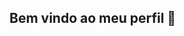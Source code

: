 ## Bem vindo ao meu perfil 👋

<!--
**ClariceNeves/ClariceNeves** is a ✨ _special_ ✨ repository because its `README.md` (this file) appears on your GitHub profile.

Here are some ideas to get you started:

- 🔭 I’m Clarice das Neves.
- 🌱 I’m student of Alura.
- 👯 I’m developingbin the Java Script language.
- 🤔 I use this space to organize and share the projects I have developed.
- 💬 Ask me about ...
- 📫 How to reach me: clariceneves@prof.educacao.sp.gov.br
- 😄 Pronouns: ...
- ⚡ Fun fact: ...
-->
